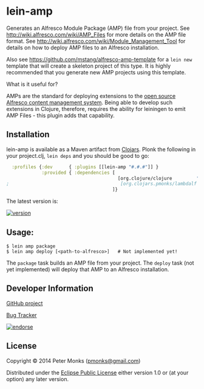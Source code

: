 # lein-amp
Generates an Alfresco Module Package (AMP) file from your project.
See http://wiki.alfresco.com/wiki/AMP_Files for more details on the AMP file format.
See http://wiki.alfresco.com/wiki/Module_Management_Tool for details on how to deploy AMP files to an Alfresco installation.

Also see https://github.com/mstang/alfresco-amp-template for a `lein new` template that will create a skeleton project of this type.
It is highly recommended that you generate new AMP projects using this template.

What is it useful for?

AMPs are the standard for deploying extensions to the [open source Alfresco content management system](http://www.alfresco.org/).
Being able to develop such extensions in Clojure, therefore, requires the ability for leiningen to emit AMP Files - this plugin adds
that capability.

## Installation

lein-amp is available as a Maven artifact from [Clojars](https://clojars.org/org.clojars.pmonks/lein-amp).
Plonk the following in your project.clj, `lein deps` and you should be good to go:

```clojure
  :profiles {:dev      { :plugins [[lein-amp "#.#.#"]] }
             :provided { :dependencies [
                                         [org.clojure/clojure         "1.6.0"          :scope "runtime"]
;                                         [org.clojars.pmonks/lambdalf "2.0.0-SNAPSHOT" :scope "runtime"]  ; SOON - NOT YET DEPLOYED TO CLOJARS!
                                       ]}
```

The latest version is:

[![version](https://clojars.org/lein-amp/latest-version.svg)](https://clojars.org/lein-amp)

## Usage:
```shell
$ lein amp package
$ lein amp deploy [<path-to-alfresco>]   # Not implemented yet!
```

The `package` task builds an AMP file from your project.
The `deploy` task (not yet implemented) will deploy that AMP to an Alfresco installation.

## Developer Information

[GitHub project](https://github.com/pmonks/lein-amp)

[Bug Tracker](https://github.com/pmonks/lein-amp/issues)

[![endorse](https://api.coderwall.com/pmonks/endorsecount.png)](https://coderwall.com/pmonks)

## License

Copyright © 2014 Peter Monks (pmonks@gmail.com)

Distributed under the [Eclipse Public License](http://www.eclipse.org/legal/epl-v10.html) either version 1.0 or (at your option) any later version.

